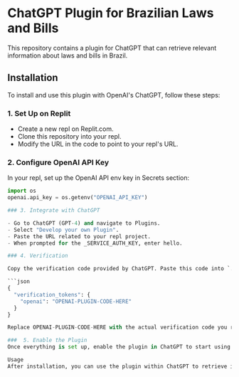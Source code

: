 # ChatGPT Plugin for Brazilian Laws and Bills

This repository contains a plugin for ChatGPT that can retrieve relevant information about laws and bills in Brazil.

## Installation

To install and use this plugin with OpenAI's ChatGPT, follow these steps:

### 1. Set Up on Replit

- Create a new repl on Replit.com.
- Clone this repository into your repl.
- Modify the URL in the code to point to your repl's URL.

### 2. Configure OpenAI API Key

In your repl, set up the OpenAI API env key in Secrets section:

```python
import os
openai.api_key = os.getenv("OPENAI_API_KEY")

### 3. Integrate with ChatGPT

- Go to ChatGPT (GPT-4) and navigate to Plugins.
- Select "Develop your own Plugin".
- Paste the URL related to your repl project.
- When prompted for the _SERVICE_AUTH_KEY, enter hello.

### 4. Verification

Copy the verification code provided by ChatGPT. Paste this code into `.well-known/ai-plugin.json` in the `verification_tokens` section:

```json
{
  "verification_tokens": {
    "openai": "OPENAI-PLUGIN-CODE-HERE"
  }
}

Replace OPENAI-PLUGIN-CODE-HERE with the actual verification code you received.

###  5. Enable the Plugin
Once everything is set up, enable the plugin in ChatGPT to start using it.

Usage
After installation, you can use the plugin within ChatGPT to retrieve information about Brazilian laws and bills by invoking the plugin's specific commands or queries.
